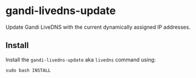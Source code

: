 # gandi-livedns-update

Update Gandi LiveDNS with the current dynamically assigned IP addresses.

## Install
Install the `gandi-livedns-update` aka `livedns` command using:
```shell
sudo bash INSTALL
```
